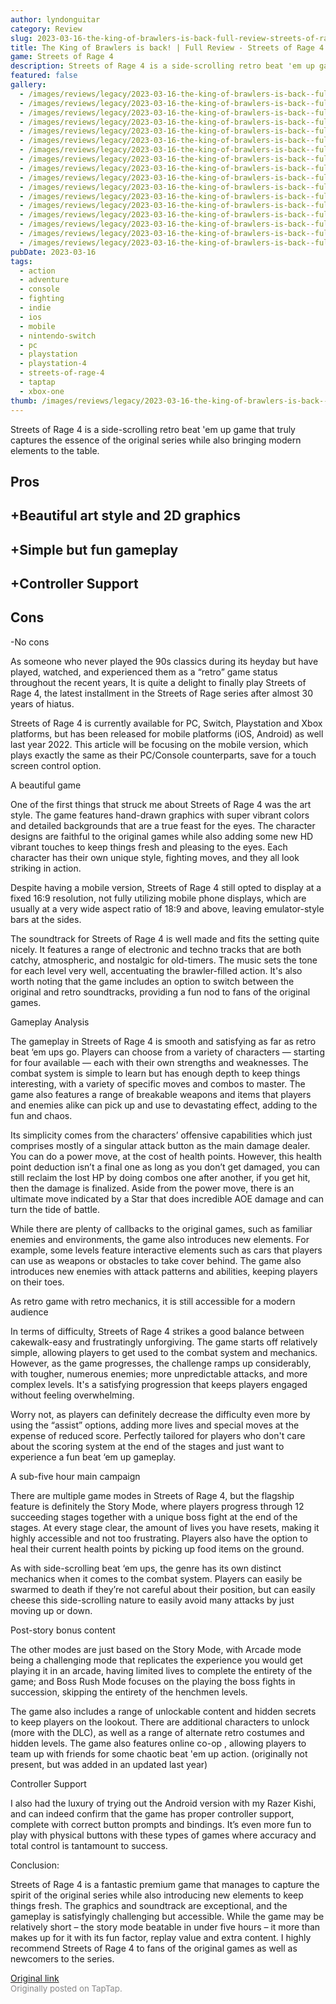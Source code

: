 ```yaml
---
author: lyndonguitar
category: Review
slug: 2023-03-16-the-king-of-brawlers-is-back-full-review-streets-of-rage-4
title: The King of Brawlers is back! | Full Review - Streets of Rage 4
game: Streets of Rage 4
description: Streets of Rage 4 is a side-scrolling retro beat 'em up game that truly captures the essence of the original series while also bringing modern elements to the table.
featured: false
gallery:
  - /images/reviews/legacy/2023-03-16-the-king-of-brawlers-is-back--full-review---streets-of-rage-4-0.avif
  - /images/reviews/legacy/2023-03-16-the-king-of-brawlers-is-back--full-review---streets-of-rage-4-1.avif
  - /images/reviews/legacy/2023-03-16-the-king-of-brawlers-is-back--full-review---streets-of-rage-4-2.avif
  - /images/reviews/legacy/2023-03-16-the-king-of-brawlers-is-back--full-review---streets-of-rage-4-3.avif
  - /images/reviews/legacy/2023-03-16-the-king-of-brawlers-is-back--full-review---streets-of-rage-4-4.avif
  - /images/reviews/legacy/2023-03-16-the-king-of-brawlers-is-back--full-review---streets-of-rage-4-5.avif
  - /images/reviews/legacy/2023-03-16-the-king-of-brawlers-is-back--full-review---streets-of-rage-4-6.avif
  - /images/reviews/legacy/2023-03-16-the-king-of-brawlers-is-back--full-review---streets-of-rage-4-7.avif
  - /images/reviews/legacy/2023-03-16-the-king-of-brawlers-is-back--full-review---streets-of-rage-4-8.avif
  - /images/reviews/legacy/2023-03-16-the-king-of-brawlers-is-back--full-review---streets-of-rage-4-9.avif
  - /images/reviews/legacy/2023-03-16-the-king-of-brawlers-is-back--full-review---streets-of-rage-4-10.avif
  - /images/reviews/legacy/2023-03-16-the-king-of-brawlers-is-back--full-review---streets-of-rage-4-11.avif
  - /images/reviews/legacy/2023-03-16-the-king-of-brawlers-is-back--full-review---streets-of-rage-4-12.avif
  - /images/reviews/legacy/2023-03-16-the-king-of-brawlers-is-back--full-review---streets-of-rage-4-13.avif
  - /images/reviews/legacy/2023-03-16-the-king-of-brawlers-is-back--full-review---streets-of-rage-4-14.avif
  - /images/reviews/legacy/2023-03-16-the-king-of-brawlers-is-back--full-review---streets-of-rage-4-15.avif
  - /images/reviews/legacy/2023-03-16-the-king-of-brawlers-is-back--full-review---streets-of-rage-4-16.avif
pubDate: 2023-03-16
tags:
  - action
  - adventure
  - console
  - fighting
  - indie
  - ios
  - mobile
  - nintendo-switch
  - pc
  - playstation
  - playstation-4
  - streets-of-rage-4
  - taptap
  - xbox-one
thumb: /images/reviews/legacy/2023-03-16-the-king-of-brawlers-is-back--full-review---streets-of-rage-4-0.avif
---
```


Streets of Rage 4 is a side-scrolling retro beat 'em up game that truly captures the essence of the original series while also bringing modern elements to the table.




## Pros



## +Beautiful art style and 2D graphics


## +Simple but fun gameplay


## +Controller Support




## Cons


-No cons

As someone who never played the 90s classics during its heyday but have played, watched, and experienced them as a “retro” game status throughout the recent years, It is quite a delight to finally play Streets of Rage 4, the latest installment in the Streets of Rage series after almost 30 years of hiatus.

Streets of Rage 4 is currently available for PC, Switch, Playstation and Xbox platforms, but has been released for mobile platforms (iOS, Android) as well last year 2022. This article will be focusing on the mobile version, which plays exactly the same as their PC/Console counterparts, save for a touch screen control option.

A beautiful game

One of the first things that struck me about Streets of Rage 4 was the art style. The game features hand-drawn graphics with super vibrant colors and detailed backgrounds that are a true feast for the eyes. The character designs are faithful to the original games while also adding some new HD vibrant touches to keep things fresh and pleasing to the eyes. Each character has their own unique style, fighting moves, and they all look striking in action.

Despite having a mobile version, Streets of Rage 4 still opted to display at a fixed 16:9 resolution, not fully utilizing mobile phone displays, which are usually at a very wide aspect ratio of 18:9 and above, leaving emulator-style bars at the sides.

The soundtrack for Streets of Rage 4 is well made and fits the setting quite nicely. It features a range of electronic and techno tracks that are both catchy, atmospheric, and nostalgic for old-timers. The music sets the tone for each level very well, accentuating the brawler-filled action. It's also worth noting that the game includes an option to switch between the original and retro soundtracks, providing a fun nod to fans of the original games.

Gameplay Analysis

The gameplay in Streets of Rage 4 is smooth and satisfying as far as retro beat ‘em ups go. Players can choose from a variety of characters — starting for four available — each with their own strengths and weaknesses. The combat system is simple to learn but has enough depth to keep things interesting, with a variety of specific moves and combos to master. The game also features a range of breakable weapons and items that players and enemies alike can pick up and use to devastating effect, adding to the fun and chaos.

Its simplicity comes from the characters’ offensive capabilities which just comprises mostly of a singular attack button as the main damage dealer. You can do a power move, at the cost of health points. However, this health point deduction isn’t a final one as long as you don’t get damaged, you can still reclaim the lost HP by doing combos one after another, if you get hit, then the damage is finalized.  Aside from the power move, there is an ultimate move indicated by a Star that does incredible AOE damage and can turn the tide of battle.

While there are plenty of callbacks to the original games, such as familiar enemies and environments, the game also introduces new elements. For example, some levels feature interactive elements such as cars that players can use as weapons or obstacles to take cover behind. The game also introduces new enemies with attack patterns and abilities, keeping players on their toes.

As retro game with retro mechanics, it is still accessible for a modern audience

In terms of difficulty, Streets of Rage 4 strikes a good balance between cakewalk-easy and frustratingly unforgiving. The game starts off relatively simple, allowing players to get used to the combat system and mechanics. However, as the game progresses, the challenge ramps up considerably, with tougher, numerous enemies; more unpredictable attacks, and more complex levels. It's a satisfying progression that keeps players engaged without feeling overwhelming.

Worry not, as players can definitely decrease the difficulty even more by using the “assist” options, adding more lives and special moves at the expense of reduced score. Perfectly tailored for players who don't care about the scoring system at the end of the stages and just want to experience a fun beat ‘em up gameplay.

A sub-five hour main campaign

There are multiple game modes in Streets of Rage 4, but the flagship feature is definitely the Story Mode, where players progress through 12 succeeding stages together with a unique boss fight at the end of the stages. At every stage clear, the amount of lives you have resets, making it highly accessible and not too frustrating. Players also have the option to heal their current health points by picking up food items on the ground.

As with side-scrolling beat ‘em ups, the genre has its own distinct mechanics when it comes to the combat system. Players can easily be swarmed to death if they’re not careful about their position, but can easily cheese this side-scrolling nature to easily avoid many attacks by just moving up or down.

Post-story bonus content

The other modes are just based on the Story Mode, with Arcade mode being a challenging mode that replicates the experience you would get playing it in an arcade, having limited lives to complete the entirety of the game; and Boss Rush Mode focuses on the playing the boss fights in succession, skipping the entirety of the henchmen levels.

The game also includes a range of unlockable content and hidden secrets to keep players on the lookout. There are additional characters to unlock (more with the DLC), as well as a range of alternate retro costumes and hidden levels. The game also features online co-op , allowing players to team up with friends for some chaotic beat 'em up action. (originally not present, but was added in an updated last year)

Controller Support

I also had the luxury of trying out the Android version with my Razer Kishi, and can indeed confirm that the game has proper controller support, complete with correct button prompts and bindings. It’s even more fun to play with physical buttons with these types of games where accuracy and total control is tantamount to success.

Conclusion:

Streets of Rage 4 is a fantastic premium game that manages to capture the spirit of the original series while also introducing new elements to keep things fresh. The graphics and soundtrack are exceptional, and the gameplay is satisfyingly challenging but accessible. While the game may be relatively short – the story mode beatable in under five hours – it more than makes up for it with its fun factor, replay value and extra content. I highly recommend Streets of Rage 4 to fans of the original games as well as newcomers to the series.

[Original link](https://www.taptap.io/post/4815234)<br><span style="font-size: 0.95em; color: #888;">Originally posted on TapTap.</span>